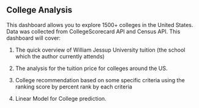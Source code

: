 ## College Analysis

This dashboard allows you to explore 1500+ colleges in the United States. Data was collected from CollegeScorecard API and Census API. This dashboard will cover:

1. The quick overview of William Jessup University tuition (the school which the author currently attends)

2. The analysis for the tuition price for colleges around the US.

3. College recommendation based on some specific criteria using the ranking score by percent rank by each criteria

4. Linear Model for College prediction.
